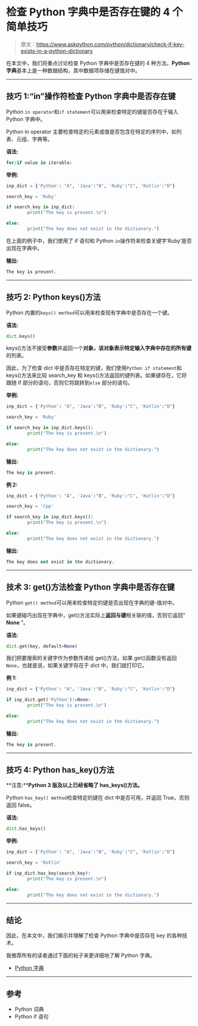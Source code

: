 # 检查 Python 字典中是否存在键的 4 个简单技巧

> 原文：<https://www.askpython.com/python/dictionary/check-if-key-exists-in-a-python-dictionary>

在本文中，我们将重点讨论检查 Python 字典中是否存在键的 4 种方法。**Python 字典**基本上是一种数据结构，其中数据项存储在键值对中。

* * *

## 技巧 1:“in”操作符检查 Python 字典中是否存在键

Python `in operator`和`if statement`可以用来检查特定的键是否存在于输入 Python 字典中。

Python in operator 主要检查特定的元素或值是否包含在特定的序列中，如列表、元组、字典等。

**语法:**

```py
for/if value in iterable:

```

**举例:**

```py
inp_dict = {'Python': "A", 'Java':"B", 'Ruby':"C", 'Kotlin':"D"} 

search_key = 'Ruby'

if search_key in inp_dict: 
		print("The key is present.\n") 

else: 
		print("The key does not exist in the dictionary.") 

```

在上面的例子中，我们使用了 if 语句和 Python `in`操作符来检查关键字‘Ruby’是否出现在字典中。

**输出:**

```py
The key is present.

```

* * *

## 技巧 2: Python keys()方法

Python 内置的`keys() method`可以用来检查现有字典中是否存在一个键。

**语法:**

```py
dict.keys()

```

keys()方法不接受**参数**并返回一个**对象，该对象表示特定输入字典中存在的所有键**的列表。

因此，为了检查 dict 中是否存在特定的键，我们使用`Python if statement`和 keys()方法来比较 search_key 和 keys()方法返回的键列表。如果键存在，它将跟随 If 部分的语句，否则它将跳转到`else` 部分的语句。

**举例:**

```py
inp_dict = {'Python': "A", 'Java':"B", 'Ruby':"C", 'Kotlin':"D"} 

search_key = 'Ruby'

if search_key in inp_dict.keys(): 
		print("The key is present.\n") 

else: 
		print("The key does not exist in the dictionary.") 

```

**输出:**

```py
The key is present.

```

**例 2:**

```py
inp_dict = {'Python': "A", 'Java':"B", 'Ruby':"C", 'Kotlin':"D"} 

search_key = 'Cpp'

if search_key in inp_dict.keys(): 
		print("The key is present.\n") 

else: 
		print("The key does not exist in the dictionary.") 

```

**输出:**

```py
The key does not exist in the dictionary.

```

* * *

## 技术 3: get()方法检查 Python 字典中是否存在键

Python `get() method`可以用来检查特定的键是否出现在字典的键-值对中。

如果键碰巧出现在字典中，get()方法实际上**返回与键**相关联的值，否则它返回“ **None** ”。

**语法:**

```py
dict.get(key, default=None)

```

我们把要搜索的关键字作为参数传递给 get()方法，如果 get()函数没有返回`None`，也就是说，如果关键字存在于 dict 中，我们就打印它。

**例 1:**

```py
inp_dict = {'Python': "A", 'Java':"B", 'Ruby':"C", 'Kotlin':"D"} 

if inp_dict.get('Python')!=None: 
		print("The key is present.\n") 

else: 
		print("The key does not exist in the dictionary.") 

```

**输出:**

```py
The key is present.

```

* * *

## 技巧 4: Python has_key()方法

**注意:****Python 3 版及以上已经省略了 has_keys()方法。**

Python `has_key() method`检查特定的键在 dict 中是否可用，并返回 True，否则返回 false。

**语法:**

```py
dict.has_keys()

```

**举例:**

```py
inp_dict = {'Python': "A", 'Java':"B", 'Ruby':"C", 'Kotlin':"D"} 

search_key = 'Kotlin'

if inp_dict.has_key(search_key): 
		print("The key is present.\n") 

else: 
		print("The key does not exist in the dictionary.") 

```

* * *

## 结论

因此，在本文中，我们揭示并理解了检查 Python 字典中是否存在 key 的各种技术。

我推荐所有的读者通过下面的帖子来更详细地了解 Python 字典。

*   [Python 字典](https://www.askpython.com/python/dictionary)

* * *

## 参考

*   Python 词典
*   Python if 语句